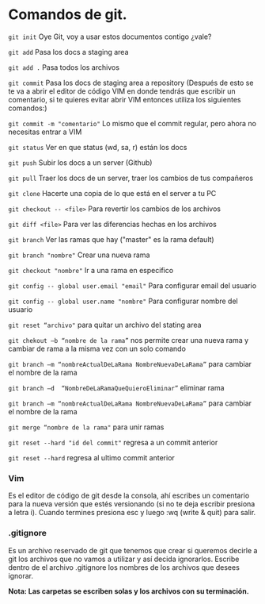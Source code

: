 # Comandos de git. 

`git init` Oye Git, voy a usar estos documentos contigo ¿vale?  

`git add` <file> Pasa los docs a staging area  

`git add .` Pasa todos los archivos  

`git commit` Pasa los docs de staging area a repository (Después de esto se te va a abrir el editor de código VIM en donde tendrás que escribir un comentario, si te quieres evitar abrir VIM entonces utiliza los siguientes comandos:)  

`git commit -m "comentario"` Lo mismo que el commit regular, pero ahora no necesitas entrar a VIM

`git status` Ver en que status (wd, sa, r) están los docs  

`git push` Subir los docs a un server (Github)  

`git pull` Traer los docs de un server, traer los cambios de tus compañeros  

`git clone` Hacerte una copia de lo que está en el server a tu PC  

`git checkout -- <file>` Para revertir los cambios de los archivos  

`git diff <file>` Para ver las diferencias hechas en los archivos  

`git branch` Ver las ramas que hay ("master" es la rama default)  

`git branch "nombre"` Crear una nueva rama  

`git checkout "nombre"` Ir a una rama en especifico  

`git config -- global user.email "email"` Para configurar email del usuario  

`git config -- global user.name "nombre"` Para configurar nombre del usuario 

`git reset “archivo"` para quitar un archivo del stating area 

`git chekout –b “nombre de la rama”` nos permite crear una nueva rama y cambiar de rama a la misma vez con un solo comando  

`git branch –m “nombreActualDeLaRama NombreNuevaDeLaRama”` para cambiar el nombre de la rama 

`git branch –d  “NombreDeLaRamaQueQuieroEliminar”` eliminar rama  

`git branch –m “nombreActualDeLaRama NombreNuevaDeLaRama”` para cambiar el nombre de la rama 

`git merge “nombre de la rama"` para unir ramas 

`git reset --hard "id del commit"` regresa a un commit anterior

`git reset --hard` regresa al ultimo commit anterior

### Vim 
Es el editor de código de git desde la consola, ahí escribes un comentario para la nueva versión que estés versionando (si no te deja escribir presiona a letra i). Cuando termines presiona esc y luego :wq (write & quit) para salir.  

 

### .gitignore 
Es un archivo reservado de git que tenemos que crear si queremos decirle a git los archivos que no vamos a utilizar y así decida ignorarlos. Escribe dentro de el archivo .gitignore los nombres de los archivos que desees ignorar.  

**Nota: Las carpetas se escriben solas y los archivos con su terminación.** 


 
 

 